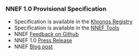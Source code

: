### NNEF 1.0 Provisional Specification

*   Specification is available in the [Khronos Registry](https://www.khronos.org/registry/NNEF)
*   Specification is available in the [NNEF Tools](https://github.com/KhronosGroup/NNEF-Tools)
*   NNEF [Feedback on Github](https://github.com/KhronosGroup/NNEF-Docs)
*   NNEF 1.0 [Press Release](https://www.khronos.org/news/press/khronos-group-releases-nnef-1.0-standard-for-neural-network-exchange)
*   NNEF [Blog post](https://www.khronos.org/blog/nnef-design-philosophy-network-structure-and-target-use-cases)
